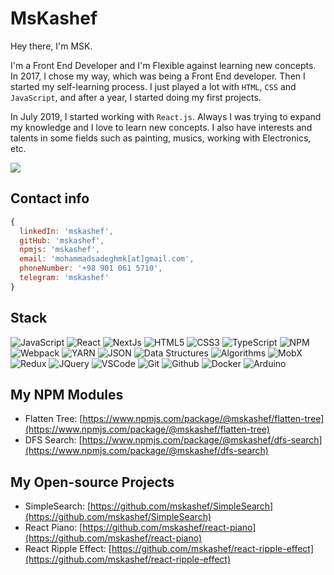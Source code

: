 # MsKashef
Hey there, I'm MSK.

I'm a Front End Developer and I'm Flexible against learning new concepts. In 2017, I chose my way, which was being a Front End developer. Then I started my self-learning process. I just played a lot with `HTML`, `CSS` and `JavaScript`, and after a year, I started doing my first projects.

In July 2019, I started working with `React.js`. Always I was trying to expand my knowledge and I love to learn new concepts. I also have interests and talents in some fields such as painting, musics, working with Electronics, etc.

![](https://github-readme-stats.vercel.app/api/top-langs/?username=mskashef&langs_count=10&layout=compact&theme=merko&hide_border=true)

## Contact info

```js
{
  linkedIn: 'mskashef',
  gitHub: 'mskashef',
  npmjs: 'mskashef',
  email: 'mohammadsadeghmk[at]gmail.com',
  phoneNumber: '+98 901 061 5710',
  telegram: 'mskashef'
}
```

## Stack

![JavaScript](https://img.shields.io/badge/-JavaScript-ff0?style=flat-round&logo=javascript&logoColor=black)
![React](https://img.shields.io/badge/-React-61dbfb?style=flat-round&logo=React&logoColor=white)
![NextJs](https://img.shields.io/badge/-NextJs-161B22?style=flat-round)
![HTML5](https://img.shields.io/badge/-HTML5-E34F26?style=flat-round&logo=HTML5&logoColor=white)
![CSS3](https://img.shields.io/badge/-CSS3-1572B6?style=flat-round&logo=CSS3&logoColor=white)
![TypeScript](https://img.shields.io/badge/-TypeScript-2073B3?style=flat-round&logo=TypeScript&logoColor=white)
![NPM](https://img.shields.io/badge/-NPM-white?style=flat-round&logo=NPM&logoColor=CB3837)
![Webpack](https://img.shields.io/badge/-Webpack-white?style=flat-round&logo=Webpack&logoColor=2073B3)
![YARN](https://img.shields.io/badge/-YARN-white?style=flat-round&logo=yarn&logoColor=2C8EBB)
![JSON](https://img.shields.io/badge/-JSON-4C5459?style=flat-round&logo=JSON&logoColor=white)
![Data Structures](https://img.shields.io/badge/-Data%20Structures-E34F26?style=flat-round)
![Algorithms](https://img.shields.io/badge/-Algorithms-blue?style=flat-round)
![MobX](https://img.shields.io/badge/-MobX-white?style=flat-round&logo=MobX&logoColor=rgb(224,94,17))
![Redux](https://img.shields.io/badge/-Redux-764abc?style=flat-round&logo=Redux&logoColor=white)
![JQuery](https://img.shields.io/badge/-JQuery-white?style=flat-round&logo=jquery&logoColor=1C78C0)
![VSCode](https://img.shields.io/badge/-VSCode-161B22?style=flat-round&logo=Visual%20Studio%20Code&logoColor=1C78C0)
![Git](https://img.shields.io/badge/-Git-3e2c00?style=flat-round&logo=git&logoColor=F1502F)
![Github](https://img.shields.io/badge/-GitHub-181717?style=flat-round&logo=GitHub&logoColor=white)
![Docker](https://img.shields.io/badge/-Docker-1C78C0?style=flat-round&logo=Docker&logoColor=white)
![Arduino](https://img.shields.io/badge/-Arduino-23A9F2?style=flat-round&logo=Arduino&logoColor=white)

## My NPM Modules
- Flatten Tree: [https://www.npmjs.com/package/@mskashef/flatten-tree](https://www.npmjs.com/package/@mskashef/flatten-tree)
- DFS Search: [https://www.npmjs.com/package/@mskashef/dfs-search](https://www.npmjs.com/package/@mskashef/dfs-search)

## My Open-source Projects
- SimpleSearch: [https://github.com/mskashef/SimpleSearch](https://github.com/mskashef/SimpleSearch)
- React Piano: [https://github.com/mskashef/react-piano](https://github.com/mskashef/react-piano)
- React Ripple Effect: [https://github.com/mskashef/react-ripple-effect](https://github.com/mskashef/react-ripple-effect)

